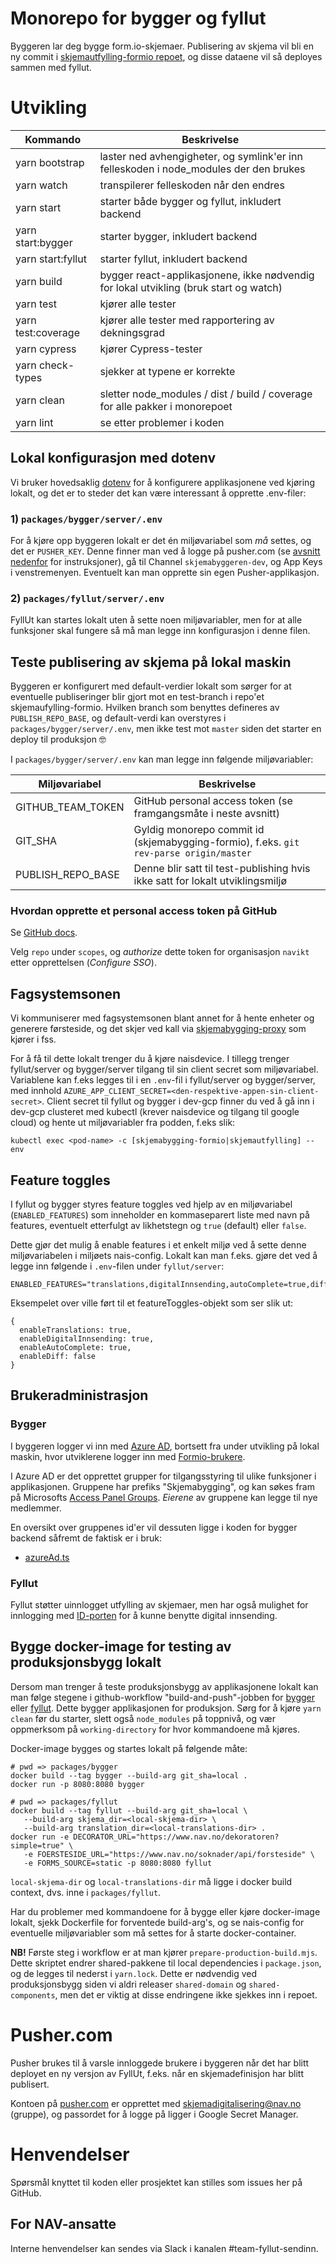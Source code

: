 # Monorepo for bygger og fyllut

Byggeren lar deg bygge form.io-skjemaer. Publisering av skjema vil bli en ny commit i
[skjemautfylling-formio repoet](https://github.com/navikt/skjemautfylling-formio),
og disse dataene vil så deployes sammen med fyllut.

# Utvikling

| Kommando           | Beskrivelse                                                                           |
| ------------------ | ------------------------------------------------------------------------------------- |
| yarn bootstrap     | laster ned avhengigheter, og symlink'er inn felleskoden i node_modules der den brukes |
| yarn watch         | transpilerer felleskoden når den endres                                               |
| yarn start         | starter både bygger og fyllut, inkludert backend                                      |
| yarn start:bygger  | starter bygger, inkludert backend                                                     |
| yarn start:fyllut  | starter fyllut, inkludert backend                                                     |
| yarn build         | bygger react-applikasjonene, ikke nødvendig for lokal utvikling (bruk start og watch) |
| yarn test          | kjører alle tester                                                                    |
| yarn test:coverage | kjører alle tester med rapportering av dekningsgrad                                   |
| yarn cypress       | kjører Cypress-tester                                                                 |
| yarn check-types   | sjekker at typene er korrekte                                                         |
| yarn clean         | sletter node_modules / dist / build / coverage for alle pakker i monorepoet           |
| yarn lint          | se etter problemer i koden                                                            |

## Lokal konfigurasjon med dotenv

Vi bruker hovedsaklig [dotenv](https://www.npmjs.com/package/dotenv) for å konfigurere applikasjonene ved kjøring
lokalt, og det er to steder det kan være interessant å opprette .env-filer:

### 1) `packages/bygger/server/.env`

For å kjøre opp byggeren lokalt er det én miljøvariabel som _må_ settes, og det er `PUSHER_KEY`. Denne finner man ved
å logge på pusher.com (se [avsnitt nedenfor](#pushercom) for instruksjoner), gå til Channel `skjemabyggeren-dev`, og
App Keys i venstremenyen. Eventuelt kan man opprette sin egen Pusher-applikasjon.

### 2) `packages/fyllut/server/.env`

FyllUt kan startes lokalt uten å sette noen miljøvariabler, men for at alle funksjoner skal fungere så må man legge
inn konfigurasjon i denne filen.

## Teste publisering av skjema på lokal maskin

Byggeren er konfigurert med default-verdier lokalt som sørger for at eventuelle publiseringer blir gjort mot en
test-branch i repo'et skjemaufylling-formio. Hvilken branch som benyttes defineres av `PUBLISH_REPO_BASE`, og
default-verdi kan overstyres i `packages/bygger/server/.env`, men ikke test mot `master` siden det starter
en deploy til produksjon :nerd_face:

I `packages/bygger/server/.env` kan man legge inn følgende miljøvariabler:

| Miljøvariabel     | Beskrivelse                                                                            |
| ----------------- | -------------------------------------------------------------------------------------- |
| GITHUB_TEAM_TOKEN | GitHub personal access token (se framgangsmåte i neste avsnitt)                        |
| GIT_SHA           | Gyldig monorepo commit id (skjemabygging-formio), f.eks. `git rev-parse origin/master` |
| PUBLISH_REPO_BASE | Denne blir satt til test-publishing hvis ikke satt for lokalt utviklingsmiljø          |

### Hvordan opprette et personal access token på GitHub

Se [GitHub docs](https://docs.github.com/en/authentication/keeping-your-account-and-data-secure/creating-a-personal-access-token).

Velg `repo` under `scopes`, og _authorize_ dette token for organisasjon `navikt` etter opprettelsen (_Configure SSO_).

## Fagsystemsonen

Vi kommuniserer med fagsystemsonen blant annet for å hente enheter og generere førsteside, og det skjer ved kall
via [skjemabygging-proxy](https://github.com/navikt/skjemabygging-proxy) som kjører i fss.

For å få til dette lokalt trenger du å kjøre naisdevice. I tillegg trenger fyllut/server og bygger/server tilgang
til sin client secret som miljøvariabel. Variablene kan f.eks legges til i en `.env`-fil i fyllut/server og
bygger/server, med innhold `AZURE_APP_CLIENT_SECRET=<den-respektive-appen-sin-client-secret>`. Client secret til
fyllut og bygger i dev-gcp finner du ved å gå inn i dev-gcp clusteret med kubectl (krever naisdevice og tilgang
til google cloud) og hente ut miljøvariabler fra podden, f.eks slik:

`kubectl exec <pod-name> -c [skjemabygging-formio|skjemautfylling] -- env`

## Feature toggles

I fyllut og bygger styres feature toggles ved hjelp av en miljøvariabel (`ENABLED_FEATURES`) som inneholder en kommaseparert
liste med navn på features, eventuelt etterfulgt av likhetstegn og `true` (default) eller `false`.

Dette gjør det mulig å enable features i et enkelt miljø ved å sette denne miljøvariabelen
i miljøets nais-config. Lokalt kan man f.eks. gjøre det ved å legge inn følgende i `.env`-filen under `fyllut/server`:

    ENABLED_FEATURES="translations,digitalInnsending,autoComplete=true,diff=false"

Eksempelet over ville ført til et featureToggles-objekt som ser slik ut:

    {
      enableTranslations: true,
      enableDigitalInnsending: true,
      enableAutoComplete: true,
      enableDiff: false
    }

## Brukeradministrasjon

### Bygger

I byggeren logger vi inn med [Azure AD](https://doc.nais.io/security/auth/azure-ad/sidecar/), bortsett fra under
utvikling på lokal maskin, hvor utviklerene logger inn med [Formio-brukere](https://help.form.io/userguide/user-authentication).

I Azure AD er det opprettet grupper for tilgangsstyring til ulike funksjoner i applikasjonen. Gruppene har prefiks
"Skjemabygging", og kan søkes fram på Microsofts
[Access Panel Groups](https://account.activedirectory.windowsazure.com/r#/groups).
_Eierene_ av gruppene kan legge til nye medlemmer.

En oversikt over gruppenes id'er vil dessuten ligge i koden for bygger backend såfremt de faktisk er i bruk:

-   [azureAd.ts](https://github.com/navikt/skjemabygging-formio/tree/master/packages/bygger/server/src/middleware/azureAd.ts)

### Fyllut

Fyllut støtter uinnlogget utfylling av skjemaer, men har også mulighet for innlogging med
[ID-porten](https://doc.nais.io/security/auth/idporten/sidecar/) for å kunne benytte digital innsending.

## Bygge docker-image for testing av produksjonsbygg lokalt

Dersom man trenger å teste produksjonsbygg av applikasjonene lokalt kan man følge stegene i github-workflow
"build-and-push"-jobben for
[bygger](https://github.com/navikt/skjemabygging-formio/blob/master/.github/workflows/build-and-test.yaml#L34) eller
[fyllut](https://github.com/navikt/skjemautfylling-formio/blob/master/.github/workflows/deploy-fyllut.yaml#L32).
Dette bygger applikasjonen for produksjon. Sørg for å kjøre `yarn clean` før du starter, slett også `node_modules` på
toppnivå, og vær oppmerksom på `working-directory` for hvor kommandoene må kjøres.

Docker-image bygges og startes lokalt på følgende måte:

    # pwd => packages/bygger
    docker build --tag bygger --build-arg git_sha=local .
    docker run -p 8080:8080 bygger

    # pwd => packages/fyllut
    docker build --tag fyllut --build-arg git_sha=local \
       --build-arg skjema_dir=<local-skjema-dir> \
       --build-arg translation_dir=<local-translations-dir> .
    docker run -e DECORATOR_URL="https://www.nav.no/dekoratoren?simple=true" \
       -e FOERSTESIDE_URL="https://www.nav.no/soknader/api/forsteside" \
       -e FORMS_SOURCE=static -p 8080:8080 fyllut

`local-skjema-dir` og `local-translations-dir` må ligge i docker build context,
dvs. inne i `packages/fyllut`.

Har du problemer med kommandoene for å bygge eller kjøre docker-image lokalt, sjekk Dockerfile for forventede
build-arg's, og se nais-config for eventuelle miljøvariabler som må settes for å starte docker-container.

**NB!** Første steg i workflow er at man kjører `prepare-production-build.mjs`. Dette skriptet endrer shared-pakkene
til local dependencies i `package.json`, og de legges til nederst i `yarn.lock`.
Dette er nødvendig ved produksjonsbygg siden vi aldri releaser `shared-domain` og `shared-components`,
men det er viktig at disse endringene ikke sjekkes inn i repoet.

# Pusher.com

Pusher brukes til å varsle innloggede brukere i byggeren når det har blitt deployet en ny versjon av FyllUt,
f.eks. når en skjemadefinisjon har blitt publisert.

Kontoen på [pusher.com](https://pusher.com/) er opprettet med skjemadigitalisering@nav.no (gruppe), og passordet for å
logge på ligger i Google Secret Manager.

# Henvendelser

Spørsmål knyttet til koden eller prosjektet kan stilles som issues her på GitHub.

## For NAV-ansatte

Interne henvendelser kan sendes via Slack i kanalen #team-fyllut-sendinn.
